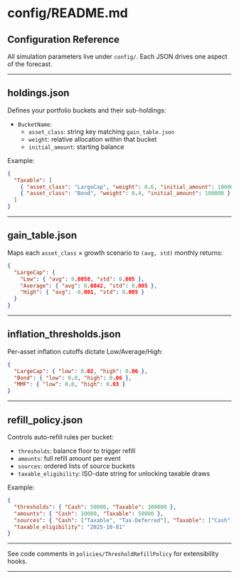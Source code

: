 # config/README.md

## Configuration Reference

All simulation parameters live under `config/`. Each JSON drives one aspect of the forecast.

---

## holdings.json

Defines your portfolio buckets and their sub-holdings:

- `BucketName`:
  - `asset_class`: string key matching `gain_table.json`
  - `weight`: relative allocation within that bucket
  - `initial_amount`: starting balance

Example:

```json
{
  "Taxable": [
    { "asset_class": "LargeCap", "weight": 0.6, "initial_amount": 100000 },
    { "asset_class": "Bond", "weight": 0.4, "initial_amount": 100000 }
  ]
}
```

---

## gain_table.json

Maps each `asset_class` × growth scenario to `(avg, std)` monthly returns:

```json
{
  "LargeCap": {
    "Low": { "avg": 0.0058, "std": 0.005 },
    "Average": { "avg": 0.0042, "std": 0.005 },
    "High": { "avg": -0.001, "std": 0.005 }
  }
}
```

---

## inflation_thresholds.json

Per-asset inflation cutoffs dictate Low/Average/High:

```json
{
  "LargeCap": { "low": 0.02, "high": 0.06 },
  "Bond": { "low": 0.0, "high": 0.06 },
  "MMF": { "low": 0.0, "high": 0.03 }
}
```

---

## refill_policy.json

Controls auto-refill rules per bucket:

- `thresholds`: balance floor to trigger refill
- `amounts`: full refill amount per event
- `sources`: ordered lists of source buckets
- `taxable_eligibility`: ISO-date string for unlocking taxable draws

Example:

```json
{
  "thresholds": { "Cash": 50000, "Taxable": 100000 },
  "amounts": { "Cash": 10000, "Taxable": 50000 },
  "sources": { "Cash": ["Taxable", "Tax-Deferred"], "Taxable": ["Cash"] },
  "taxable_eligibility": "2025-10-01"
}
```

---

See code comments in `policies/ThresholdRefillPolicy` for extensibility hooks.

---
